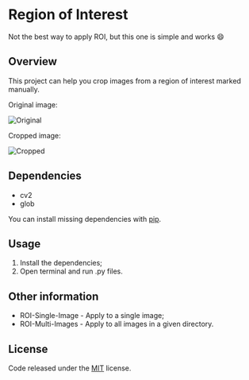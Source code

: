 # Region of Interest

Not the best way to apply ROI, but this one is simple and works :smile:

## Overview

This project can help you crop images from a region of interest marked manually.

Original image:

![Original](https://raw.githubusercontent.com/whoisraibolt/Region-of-Interest/master/Images/005.jpg)

Cropped image:

![Cropped](https://raw.githubusercontent.com/whoisraibolt/Region-of-Interest/master/Images/cropped_5.jpg)

## Dependencies

- cv2
- glob

You can install missing dependencies with [pip](https://pip.pypa.io/en/stable/ "pip").

## Usage

1. Install the dependencies;
2. Open terminal and run .py files.

## Other information

- ROI-Single-Image - Apply to a single image;
- ROI-Multi-Images - Apply to all images in a given directory.

## License

Code released under the [MIT](https://github.com/whoisraibolt/Region-of-Interest/blob/master/LICENSE "MIT") license.
